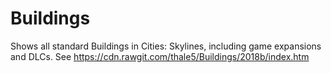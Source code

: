# Buildings
Shows all standard Buildings in Cities: Skylines, including game expansions and DLCs.
See https://cdn.rawgit.com/thale5/Buildings/2018b/index.htm
